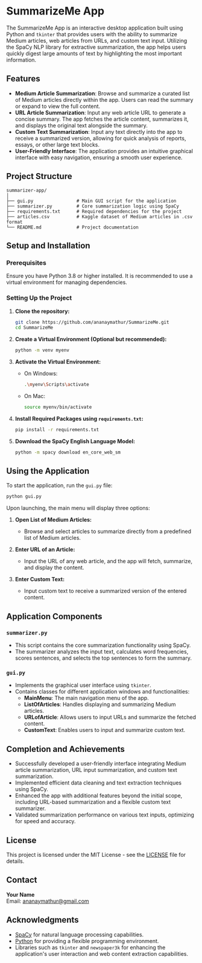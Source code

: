 # SummarizeMe App

The SummarizeMe App is an interactive desktop application built using Python and `tkinter` that provides users with the ability to summarize Medium articles, web articles from URLs, and custom text input. Utilizing the SpaCy NLP library for extractive summarization, the app helps users quickly digest large amounts of text by highlighting the most important information.

## Features

- **Medium Article Summarization**: Browse and summarize a curated list of Medium articles directly within the app. Users can read the summary or expand to view the full content.
- **URL Article Summarization**: Input any web article URL to generate a concise summary. The app fetches the article content, summarizes it, and displays the original text alongside the summary.
- **Custom Text Summarization**: Input any text directly into the app to receive a summarized version, allowing for quick analysis of reports, essays, or other large text blocks.
- **User-Friendly Interface**: The application provides an intuitive graphical interface with easy navigation, ensuring a smooth user experience.

## Project Structure

```plaintext
summarizer-app/
│
├── gui.py                # Main GUI script for the application
├── summarizer.py         # Core summarization logic using SpaCy
├── requirements.txt      # Required dependencies for the project
├── articles.csv          # Kaggle dataset of Medium articles in .csv format
└── README.md             # Project documentation
```

## Setup and Installation

### Prerequisites

Ensure you have Python 3.8 or higher installed. It is recommended to use a virtual environment for managing dependencies.

### Setting Up the Project

1. **Clone the repository:**

    ```bash
    git clone https://github.com/ananaymathur/SummarizeMe.git
    cd SummarizeMe
    ```

2. **Create a Virtual Environment (Optional but recommended):**

    ```bash
    python -m venv myenv
    ```

3. **Activate the Virtual Environment:**

    - On Windows:

        ```bash
        .\myenv\Scripts\activate
        ```

    - On Mac:

        ```bash
        source myenv/bin/activate
        ```

4. **Install Required Packages using `requirements.txt`:**

    ```bash
    pip install -r requirements.txt
    ```

5. **Download the SpaCy English Language Model:**

    ```bash
    python -m spacy download en_core_web_sm
    ```

## Using the Application

To start the application, run the `gui.py` file:

```bash
python gui.py
```

Upon launching, the main menu will display three options:

1. **Open List of Medium Articles:**
    - Browse and select articles to summarize directly from a predefined list of Medium articles.

2. **Enter URL of an Article:**
    - Input the URL of any web article, and the app will fetch, summarize, and display the content.

3. **Enter Custom Text:**
    - Input custom text to receive a summarized version of the entered content.

## Application Components

### `summarizer.py`

- This script contains the core summarization functionality using SpaCy.
- The summarizer analyzes the input text, calculates word frequencies, scores sentences, and selects the top sentences to form the summary.

### `gui.py`

- Implements the graphical user interface using `tkinter`.
- Contains classes for different application windows and functionalities:
    - **MainMenu**: The main navigation menu of the app.
    - **ListOfArticles**: Handles displaying and summarizing Medium articles.
    - **URLofArticle**: Allows users to input URLs and summarize the fetched content.
    - **CustomText**: Enables users to input and summarize custom text.

## Completion and Achievements

- Successfully developed a user-friendly interface integrating Medium article summarization, URL input summarization, and custom text summarization.
- Implemented efficient data cleaning and text extraction techniques using SpaCy.
- Enhanced the app with additional features beyond the initial scope, including URL-based summarization and a flexible custom text summarizer.
- Validated summarization performance on various text inputs, optimizing for speed and accuracy.

## License

This project is licensed under the MIT License - see the [LICENSE](LICENSE) file for details.

## Contact

**Your Name**  
Email: [ananaymathur@gmail.com](mailto:ananaymathur@gmail.com)  

## Acknowledgments

- [SpaCy](https://spacy.io/) for natural language processing capabilities.
- [Python](https://www.python.org/) for providing a flexible programming environment.
- Libraries such as `tkinter` and `newspaper3k` for enhancing the application's user interaction and web content extraction capabilities.


